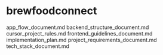 # brewfoodconnect


app_flow_document.md
backend_structure_document.md
cursor_project_rules.md
frontend_guidelines_document.md
implementation_plan.md
project_requirements_document.md
tech_stack_document.md
